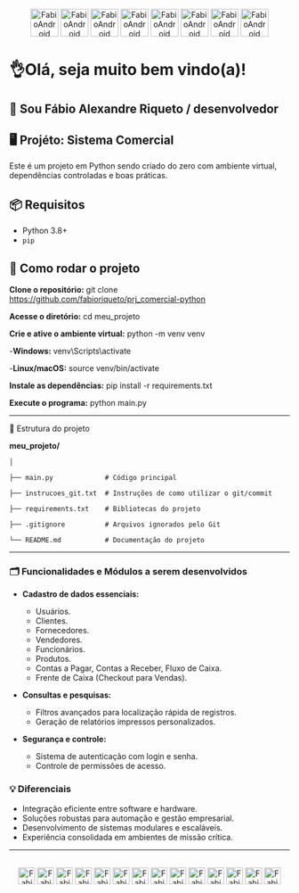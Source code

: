 <div style="display: inline_block" align="center"><br> 
<img align="center" alt="FabioAndroid" height="50" width"40" src="https://encrypted-tbn0.gstatic.com/images?q=tbn:ANd9GcTsOzgv8ivi-kF-J5qYb5kWRfB94Wl6jQvjn3bO4C1AOVaPSAwwFNz33_Noghhlt_0zO6I&usqp=CAU" />
<img align="center" alt="FabioAndroid" height="50" width"40" src="https://uxwing.com/wp-content/themes/uxwing/download/brands-and-social-media/ubuntu-color-icon.png" />
<img align="center" alt="FabioAndroid" height="50" width"40" src="https://cdn.jsdelivr.net/gh/devicons/devicon@latest/icons/android/android-original.svg" />
<img align="center" alt="FabioAndroid" height="50" width"40" src="https://upload.wikimedia.org/wikipedia/commons/thumb/8/84/Apple_Computer_Logo_rainbow.svg/1759px-Apple_Computer_Logo_rainbow.svg.png" />
<img align="center" alt="FabioAndroid" height="50" width"40" src="https://cdn.jsdelivr.net/gh/devicons/devicon@latest/icons/azuresqldatabase/azuresqldatabase-original.svg" />
<img align="center" alt="FabioAndroid" height="50" width"40" src="https://cdn.jsdelivr.net/gh/devicons/devicon@latest/icons/python/python-original.svg" />
<img align="center" alt="FabioAndroid" height="50" width"40" src="https://encrypted-tbn0.gstatic.com/images?q=tbn:ANd9GcTDX5OVxAfRWm7SfBDD81pl8jUHVNZLlECQMA&s" />
<img align="center" alt="FabioAndroid" height="50" width"40" src="https://i.pinimg.com/736x/91/e7/06/91e7060cf174afaa561db15313c12fef.jpg" />
</div>

# 👌Olá, seja muito bem vindo(a)!

## 🎯 Sou Fábio Alexandre Riqueto / desenvolvedor

## 🖥️ Projéto: Sistema Comercial<br>
Este é um projeto em Python sendo criado do zero com ambiente virtual, dependências controladas e boas práticas.


## 📦 Requisitos

- Python 3.8+
- `pip`

## 🚀 Como rodar o projeto

**Clone o repositório:**
git clone https://github.com/fabioriqueto/prj_comercial-python

**Acesse o diretório:**
cd meu_projeto

**Crie e ative o ambiente virtual:**
python -m venv venv

-**Windows:**
venv\Scripts\activate

-**Linux/macOS:**
source venv/bin/activate

**Instale as dependências:**
pip install -r requirements.txt

**Execute o programa:**
python main.py

---

📁 Estrutura do projeto

**meu_projeto/**

    │

    ├── main.py             # Código principal

    ├── instrucoes_git.txt  # Instruções de como utilizar o git/commit

    ├── requirements.txt    # Bibliotecas do projeto

    ├── .gitignore          # Arquivos ignorados pelo Git

    └── README.md           # Documentação do projeto

---

### 🗂️ Funcionalidades e Módulos a serem desenvolvidos

- **Cadastro de dados essenciais:**
  - Usuários.
  - Clientes.
  - Fornecedores.
  - Vendedores.
  - Funcionários.
  - Produtos.
  - Contas a Pagar, Contas a Receber, Fluxo de Caixa.
  - Frente de Caixa (Checkout para Vendas).

- **Consultas e pesquisas:**
  - Filtros avançados para localização rápida de registros.
  - Geração de relatórios impressos personalizados.

- **Segurança e controle:**
  - Sistema de autenticação com login e senha.
  - Controle de permissões de acesso.

### 💡 Diferenciais

- Integração eficiente entre software e hardware.  
- Soluções robustas para automação e gestão empresarial.  
- Desenvolvimento de sistemas modulares e escaláveis.  
- Experiência consolidada em ambientes de missão crítica.

---

<div style="display: inline_block" align="center"><br> 
<img align="center" alt="FabioAndroid" height="30" width"40" src="https://encrypted-tbn0.gstatic.com/images?q=tbn:ANd9GcTsOzgv8ivi-kF-J5qYb5kWRfB94Wl6jQvjn3bO4C1AOVaPSAwwFNz33_Noghhlt_0zO6I&usqp=CAU" />
<img align="center" alt="FabioAndroid" height="30" width"40" src="https://uxwing.com/wp-content/themes/uxwing/download/brands-and-social-media/ubuntu-color-icon.png" />
<img align="center" alt="FabioAndroid" height="30" width"40" src="https://cdn.jsdelivr.net/gh/devicons/devicon@latest/icons/android/android-original.svg" />
<img align="center" alt="FabioAndroid" height="30" width"40" src="https://upload.wikimedia.org/wikipedia/commons/thumb/8/84/Apple_Computer_Logo_rainbow.svg/1759px-Apple_Computer_Logo_rainbow.svg.png" />
<img align="center" alt="FabioAndroid" height="30" width"40" src="https://cdn.jsdelivr.net/gh/devicons/devicon@latest/icons/visualbasic/visualbasic-original.svg" />
<img align="center" alt="FabioAndroid" height="30" width"40" src="https://upload.wikimedia.org/wikipedia/commons/f/f8/Microsoft_Access_2013-2019_logo.svg" />
<img align="center" alt="FabioAndroid" height="30" width"40" src="https://cdn.jsdelivr.net/gh/devicons/devicon@latest/icons/azuresqldatabase/azuresqldatabase-original.svg" />
<img align="center" alt="FabioAndroid" height="30" width"40" src="https://upload.wikimedia.org/wikipedia/commons/1/18/C_Programming_Language.svg" />
<img align="center" alt="FabioAndroid" height="30" width"40" src="https://cdn.jsdelivr.net/gh/devicons/devicon@latest/icons/arduino/arduino-original.svg" />     
<img align="center" alt="FabioAndroid" height="30" width"40" src="https://cdn.jsdelivr.net/gh/devicons/devicon@latest/icons/cplusplus/cplusplus-original.svg" />
<img align="center" alt="FabioAndroid" height="30" width"40" src="https://cdn.jsdelivr.net/gh/devicons/devicon@latest/icons/javascript/javascript-original.svg" />
<img align="center" alt="FabioAndroid" height="30" width"40" src="https://cdn.jsdelivr.net/gh/devicons/devicon@latest/icons/python/python-original.svg" />
<img align="center" alt="FabioAndroid" height="30" width"40" src="https://encrypted-tbn0.gstatic.com/images?q=tbn:ANd9GcTDX5OVxAfRWm7SfBDD81pl8jUHVNZLlECQMA&s" />
<img align="center" alt="FabioAndroid" height="30" width"40" src="https://i.pinimg.com/736x/91/e7/06/91e7060cf174afaa561db15313c12fef.jpg" />

</div>
